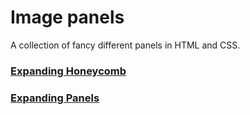 # Image panels 

A collection of fancy different panels in HTML and CSS.

### [Expanding Honeycomb](https://r-saunders.github.io/image-panels/expanding-honeycomb)   
### [Expanding Panels](https://r-saunders.github.io/image-panels/expanding-panels)   
